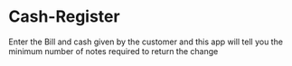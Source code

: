 # Cash-Register
Enter the Bill and cash given by the customer and this app will tell you the minimum number of notes required to return the change
